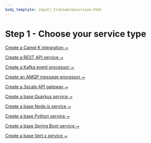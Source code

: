 ```yaml
---
body_template: input/_transom/excursion.html
---
```


# Step 1 - Choose your service type

<a class="big-button" href="configure-service-camel-k-integration.html">Create a Camel K integration &#11106;</a>

<a class="big-button gray-out" href="">Create a REST API service &#11106;</a>

<a class="big-button gray-out" href="">Create a Kafka event processor &#11106;</a>

<a class="big-button gray-out" href="">Create an AMQP message processor &#11106;</a>

<a class="big-button gray-out" href="">Create a 3scale API gateway &#11106;</a>

<a class="big-button" href="configure-service-base-quarkus.html">Create a base Quarkus service &#11106;</a>

<a class="big-button gray-out" href="">Create a base Node.js service &#11106;</a>

<a class="big-button gray-out" href="">Create a base Python service &#11106;</a>

<a class="big-button gray-out" href="">Create a base Spring Boot service &#11106;</a>

<a class="big-button gray-out" href="">Create a base Vert.x service &#11106;</a>
